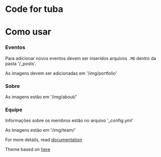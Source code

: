 Code for tuba
====================

# Como usar

### Eventos 

Para adicionar novos eventos devem ser inseridos arquivos ```.MD``` dentro da pasta '/_posts'.

As imagens devem ser adicionadas em '/img/portfolio'

### Sobre

As imagens estão em '/img/about/'

### Equipe

Informações sobre os membros estão no arquivo '_config.yml'

As Imagens estão em '/img/team/'


For more details, read [documentation](http://jekyllrb.com/)

Theme based on [here](https://y7kim.github.io/agency-jekyll-theme)
